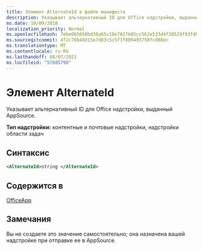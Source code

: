 ```yaml
---
title: Элемент AlternateId в файле манифеста
description: Указывает альтернативный ID для Office надстройки, выданный AppSource.
ms.date: 10/09/2018
localization_priority: Normal
ms.openlocfilehash: 7ebe065658bd30a65c18e7827b85cc562e533d4f30529f93fdbcb850a9a267f0
ms.sourcegitcommit: 4f2c76b48d15e7d03c5c5f1f809493758fcd88ec
ms.translationtype: MT
ms.contentlocale: ru-RU
ms.lasthandoff: 08/07/2021
ms.locfileid: "57085798"
---
```

# <a name="alternateid-element"></a>Элемент AlternateId

Указывает альтернативный ID для Office надстройки, выданный AppSource.

**Тип надстройки:** контентные и почтовые надстройки, надстройки области задач

## <a name="syntax"></a>Синтаксис

```XML
<AlternateId>string </AlternateId>
```

## <a name="contained-in"></a>Содержится в

[OfficeApp](officeapp.md)

## <a name="remarks"></a>Замечания

Вы не создаете это значение самостоятельно; она назначена вашей надстройке при отправке ее в AppSource.

